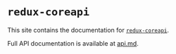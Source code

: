 # `redux-coreapi`

This site contains the documentation for
[`redux-coreapi`](https://github.com/bitsick/redux-coreapi).

Full API documentation is available at [api.md](api.md).
